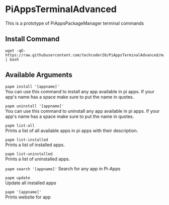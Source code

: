 # PiAppsTerminalAdvanced
This is a prototype of PiAppsPackageManager terminal commands

## Install Command
```
wget -qO- https://raw.githubusercontent.com/techcoder20/PiAppsTerminalAdvanced/main/install.sh | bash
```

## Available Arguments

`papm install '[appname]'`  
You can use this command to install any app available in pi apps. If your app's name has a space make sure to put the name in quotes.  

`papm uninstall '[appname]'`  
You can use this command to uninstall any app available in pi apps. If your app's name has a space make sure to put the name in quotes.  

`papm list-all`  
Prints a list of all available apps in pi apps with their description.  

`papm list-installed`  
Prints a list of installed apps.  

`papm list-uninstalled`  
Prints a list of uninstalled apps.  

`papm search '[appname]'`
Search for any app in Pi-Apps

`papm update`  
Update all installed apps

`papm '[appname]'`  
Prints website for app
